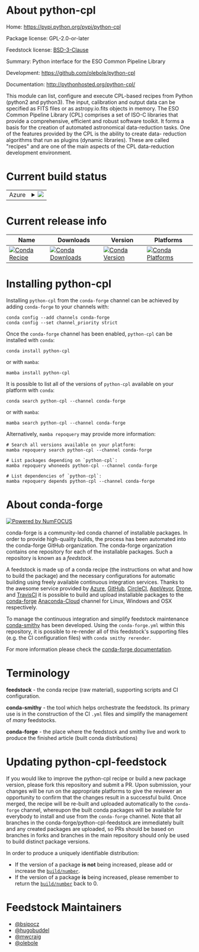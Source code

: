 About python-cpl
================

Home: https://pypi.python.org/pypi/python-cpl

Package license: GPL-2.0-or-later

Feedstock license: [BSD-3-Clause](https://github.com/conda-forge/python-cpl-feedstock/blob/main/LICENSE.txt)

Summary: Python interface for the ESO Common Pipeline Library

Development: https://github.com/olebole/python-cpl

Documentation: http://pythonhosted.org/python-cpl/

This module can list, configure and execute CPL-based recipes from Python
(python2 and python3).  The input, calibration and output data can be
specified as FITS files or as astropy.io.fits objects in memory. The ESO
Common Pipeline Library (CPL) comprises a set of ISO-C libraries that
provide a comprehensive, efficient and robust software toolkit. It forms a
basis for the creation of automated astronomical data-reduction tasks. One
of the features provided by the CPL is the ability to create data-
reduction algorithms that run as plugins (dynamic libraries). These are
called "recipes" and are one of the main aspects of the CPL data-reduction
development environment.


Current build status
====================


<table>
    
  <tr>
    <td>Azure</td>
    <td>
      <details>
        <summary>
          <a href="https://dev.azure.com/conda-forge/feedstock-builds/_build/latest?definitionId=4996&branchName=main">
            <img src="https://dev.azure.com/conda-forge/feedstock-builds/_apis/build/status/python-cpl-feedstock?branchName=main">
          </a>
        </summary>
        <table>
          <thead><tr><th>Variant</th><th>Status</th></tr></thead>
          <tbody><tr>
              <td>linux_64_python3.10.____cpython</td>
              <td>
                <a href="https://dev.azure.com/conda-forge/feedstock-builds/_build/latest?definitionId=4996&branchName=main">
                  <img src="https://dev.azure.com/conda-forge/feedstock-builds/_apis/build/status/python-cpl-feedstock?branchName=main&jobName=linux&configuration=linux%20linux_64_python3.10.____cpython" alt="variant">
                </a>
              </td>
            </tr><tr>
              <td>linux_64_python3.11.____cpython</td>
              <td>
                <a href="https://dev.azure.com/conda-forge/feedstock-builds/_build/latest?definitionId=4996&branchName=main">
                  <img src="https://dev.azure.com/conda-forge/feedstock-builds/_apis/build/status/python-cpl-feedstock?branchName=main&jobName=linux&configuration=linux%20linux_64_python3.11.____cpython" alt="variant">
                </a>
              </td>
            </tr><tr>
              <td>linux_64_python3.8.____73_pypy</td>
              <td>
                <a href="https://dev.azure.com/conda-forge/feedstock-builds/_build/latest?definitionId=4996&branchName=main">
                  <img src="https://dev.azure.com/conda-forge/feedstock-builds/_apis/build/status/python-cpl-feedstock?branchName=main&jobName=linux&configuration=linux%20linux_64_python3.8.____73_pypy" alt="variant">
                </a>
              </td>
            </tr><tr>
              <td>linux_64_python3.8.____cpython</td>
              <td>
                <a href="https://dev.azure.com/conda-forge/feedstock-builds/_build/latest?definitionId=4996&branchName=main">
                  <img src="https://dev.azure.com/conda-forge/feedstock-builds/_apis/build/status/python-cpl-feedstock?branchName=main&jobName=linux&configuration=linux%20linux_64_python3.8.____cpython" alt="variant">
                </a>
              </td>
            </tr><tr>
              <td>linux_64_python3.9.____73_pypy</td>
              <td>
                <a href="https://dev.azure.com/conda-forge/feedstock-builds/_build/latest?definitionId=4996&branchName=main">
                  <img src="https://dev.azure.com/conda-forge/feedstock-builds/_apis/build/status/python-cpl-feedstock?branchName=main&jobName=linux&configuration=linux%20linux_64_python3.9.____73_pypy" alt="variant">
                </a>
              </td>
            </tr><tr>
              <td>linux_64_python3.9.____cpython</td>
              <td>
                <a href="https://dev.azure.com/conda-forge/feedstock-builds/_build/latest?definitionId=4996&branchName=main">
                  <img src="https://dev.azure.com/conda-forge/feedstock-builds/_apis/build/status/python-cpl-feedstock?branchName=main&jobName=linux&configuration=linux%20linux_64_python3.9.____cpython" alt="variant">
                </a>
              </td>
            </tr><tr>
              <td>osx_64_python3.10.____cpython</td>
              <td>
                <a href="https://dev.azure.com/conda-forge/feedstock-builds/_build/latest?definitionId=4996&branchName=main">
                  <img src="https://dev.azure.com/conda-forge/feedstock-builds/_apis/build/status/python-cpl-feedstock?branchName=main&jobName=osx&configuration=osx%20osx_64_python3.10.____cpython" alt="variant">
                </a>
              </td>
            </tr><tr>
              <td>osx_64_python3.11.____cpython</td>
              <td>
                <a href="https://dev.azure.com/conda-forge/feedstock-builds/_build/latest?definitionId=4996&branchName=main">
                  <img src="https://dev.azure.com/conda-forge/feedstock-builds/_apis/build/status/python-cpl-feedstock?branchName=main&jobName=osx&configuration=osx%20osx_64_python3.11.____cpython" alt="variant">
                </a>
              </td>
            </tr><tr>
              <td>osx_64_python3.8.____73_pypy</td>
              <td>
                <a href="https://dev.azure.com/conda-forge/feedstock-builds/_build/latest?definitionId=4996&branchName=main">
                  <img src="https://dev.azure.com/conda-forge/feedstock-builds/_apis/build/status/python-cpl-feedstock?branchName=main&jobName=osx&configuration=osx%20osx_64_python3.8.____73_pypy" alt="variant">
                </a>
              </td>
            </tr><tr>
              <td>osx_64_python3.8.____cpython</td>
              <td>
                <a href="https://dev.azure.com/conda-forge/feedstock-builds/_build/latest?definitionId=4996&branchName=main">
                  <img src="https://dev.azure.com/conda-forge/feedstock-builds/_apis/build/status/python-cpl-feedstock?branchName=main&jobName=osx&configuration=osx%20osx_64_python3.8.____cpython" alt="variant">
                </a>
              </td>
            </tr><tr>
              <td>osx_64_python3.9.____73_pypy</td>
              <td>
                <a href="https://dev.azure.com/conda-forge/feedstock-builds/_build/latest?definitionId=4996&branchName=main">
                  <img src="https://dev.azure.com/conda-forge/feedstock-builds/_apis/build/status/python-cpl-feedstock?branchName=main&jobName=osx&configuration=osx%20osx_64_python3.9.____73_pypy" alt="variant">
                </a>
              </td>
            </tr><tr>
              <td>osx_64_python3.9.____cpython</td>
              <td>
                <a href="https://dev.azure.com/conda-forge/feedstock-builds/_build/latest?definitionId=4996&branchName=main">
                  <img src="https://dev.azure.com/conda-forge/feedstock-builds/_apis/build/status/python-cpl-feedstock?branchName=main&jobName=osx&configuration=osx%20osx_64_python3.9.____cpython" alt="variant">
                </a>
              </td>
            </tr>
          </tbody>
        </table>
      </details>
    </td>
  </tr>
</table>

Current release info
====================

| Name | Downloads | Version | Platforms |
| --- | --- | --- | --- |
| [![Conda Recipe](https://img.shields.io/badge/recipe-python--cpl-green.svg)](https://anaconda.org/conda-forge/python-cpl) | [![Conda Downloads](https://img.shields.io/conda/dn/conda-forge/python-cpl.svg)](https://anaconda.org/conda-forge/python-cpl) | [![Conda Version](https://img.shields.io/conda/vn/conda-forge/python-cpl.svg)](https://anaconda.org/conda-forge/python-cpl) | [![Conda Platforms](https://img.shields.io/conda/pn/conda-forge/python-cpl.svg)](https://anaconda.org/conda-forge/python-cpl) |

Installing python-cpl
=====================

Installing `python-cpl` from the `conda-forge` channel can be achieved by adding `conda-forge` to your channels with:

```
conda config --add channels conda-forge
conda config --set channel_priority strict
```

Once the `conda-forge` channel has been enabled, `python-cpl` can be installed with `conda`:

```
conda install python-cpl
```

or with `mamba`:

```
mamba install python-cpl
```

It is possible to list all of the versions of `python-cpl` available on your platform with `conda`:

```
conda search python-cpl --channel conda-forge
```

or with `mamba`:

```
mamba search python-cpl --channel conda-forge
```

Alternatively, `mamba repoquery` may provide more information:

```
# Search all versions available on your platform:
mamba repoquery search python-cpl --channel conda-forge

# List packages depending on `python-cpl`:
mamba repoquery whoneeds python-cpl --channel conda-forge

# List dependencies of `python-cpl`:
mamba repoquery depends python-cpl --channel conda-forge
```


About conda-forge
=================

[![Powered by
NumFOCUS](https://img.shields.io/badge/powered%20by-NumFOCUS-orange.svg?style=flat&colorA=E1523D&colorB=007D8A)](https://numfocus.org)

conda-forge is a community-led conda channel of installable packages.
In order to provide high-quality builds, the process has been automated into the
conda-forge GitHub organization. The conda-forge organization contains one repository
for each of the installable packages. Such a repository is known as a *feedstock*.

A feedstock is made up of a conda recipe (the instructions on what and how to build
the package) and the necessary configurations for automatic building using freely
available continuous integration services. Thanks to the awesome service provided by
[Azure](https://azure.microsoft.com/en-us/services/devops/), [GitHub](https://github.com/),
[CircleCI](https://circleci.com/), [AppVeyor](https://www.appveyor.com/),
[Drone](https://cloud.drone.io/welcome), and [TravisCI](https://travis-ci.com/)
it is possible to build and upload installable packages to the
[conda-forge](https://anaconda.org/conda-forge) [Anaconda-Cloud](https://anaconda.org/)
channel for Linux, Windows and OSX respectively.

To manage the continuous integration and simplify feedstock maintenance
[conda-smithy](https://github.com/conda-forge/conda-smithy) has been developed.
Using the ``conda-forge.yml`` within this repository, it is possible to re-render all of
this feedstock's supporting files (e.g. the CI configuration files) with ``conda smithy rerender``.

For more information please check the [conda-forge documentation](https://conda-forge.org/docs/).

Terminology
===========

**feedstock** - the conda recipe (raw material), supporting scripts and CI configuration.

**conda-smithy** - the tool which helps orchestrate the feedstock.
                   Its primary use is in the construction of the CI ``.yml`` files
                   and simplify the management of *many* feedstocks.

**conda-forge** - the place where the feedstock and smithy live and work to
                  produce the finished article (built conda distributions)


Updating python-cpl-feedstock
=============================

If you would like to improve the python-cpl recipe or build a new
package version, please fork this repository and submit a PR. Upon submission,
your changes will be run on the appropriate platforms to give the reviewer an
opportunity to confirm that the changes result in a successful build. Once
merged, the recipe will be re-built and uploaded automatically to the
`conda-forge` channel, whereupon the built conda packages will be available for
everybody to install and use from the `conda-forge` channel.
Note that all branches in the conda-forge/python-cpl-feedstock are
immediately built and any created packages are uploaded, so PRs should be based
on branches in forks and branches in the main repository should only be used to
build distinct package versions.

In order to produce a uniquely identifiable distribution:
 * If the version of a package **is not** being increased, please add or increase
   the [``build/number``](https://docs.conda.io/projects/conda-build/en/latest/resources/define-metadata.html#build-number-and-string).
 * If the version of a package **is** being increased, please remember to return
   the [``build/number``](https://docs.conda.io/projects/conda-build/en/latest/resources/define-metadata.html#build-number-and-string)
   back to 0.

Feedstock Maintainers
=====================

* [@bsipocz](https://github.com/bsipocz/)
* [@hugobuddel](https://github.com/hugobuddel/)
* [@mwcraig](https://github.com/mwcraig/)
* [@olebole](https://github.com/olebole/)

